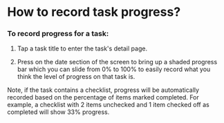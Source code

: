 # How to record task progress?

### To record progress for a task:

1. Tap a task title to enter the task's detail page.

2. Press on the date section of the screen to bring up a shaded progress bar which you can slide from 0% to 100% to easily record what you think the level of progress on that task is.

Note, if the task contains a checklist, progress will be automatically recorded based on the percentage of items marked completed. For example, a checklist with 2 items unchecked and 1 item checked off as completed will show 33% progress.

